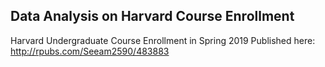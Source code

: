 ## Data Analysis on Harvard Course Enrollment
Harvard Undergraduate Course Enrollment in Spring 2019
Published here: http://rpubs.com/Seeam2590/483883
